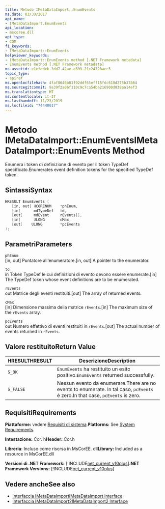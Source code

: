 ```yaml
---
title: Metodo IMetaDataImport::EnumEvents
ms.date: 03/30/2017
api_name:
- IMetaDataImport.EnumEvents
api_location:
- mscoree.dll
api_type:
- COM
f1_keywords:
- IMetaDataImport::EnumEvents
helpviewer_keywords:
- IMetaDataImport::EnumEvents method [.NET Framework metadata]
- EnumEvents method [.NET Framework metadata]
ms.assetid: e1efedcb-3dd7-42ae-a399-21c24728aec5
topic_type:
- apiref
ms.openlocfilehash: 4faf8646b81f92ddf65eff15fdc610d275b37864
ms.sourcegitcommit: 9a39f2a06f110c9c7ca54ba216900d038aa14ef3
ms.translationtype: MT
ms.contentlocale: it-IT
ms.lasthandoff: 11/23/2019
ms.locfileid: "74440017"
---
```

# <a name="imetadataimportenumevents-method"></a><span data-ttu-id="da2ad-102">Metodo IMetaDataImport::EnumEvents</span><span class="sxs-lookup"><span data-stu-id="da2ad-102">IMetaDataImport::EnumEvents Method</span></span>
<span data-ttu-id="da2ad-103">Enumera i token di definizione di evento per il token TypeDef specificato.</span><span class="sxs-lookup"><span data-stu-id="da2ad-103">Enumerates event definition tokens for the specified TypeDef token.</span></span>  
  
## <a name="syntax"></a><span data-ttu-id="da2ad-104">Sintassi</span><span class="sxs-lookup"><span data-stu-id="da2ad-104">Syntax</span></span>  
  
```cpp  
HRESULT EnumEvents (   
   [in, out] HCORENUM    *phEnum,   
   [in]      mdTypeDef   td,   
   [out]     mdEvent     rEvents[],   
   [in]      ULONG       cMax,  
   [out]    ULONG        *pcEvents  
);  
```  
  
## <a name="parameters"></a><span data-ttu-id="da2ad-105">Parametri</span><span class="sxs-lookup"><span data-stu-id="da2ad-105">Parameters</span></span>  
 `phEnum`  
 <span data-ttu-id="da2ad-106">[in, out] Puntatore all'enumeratore.</span><span class="sxs-lookup"><span data-stu-id="da2ad-106">[in, out] A pointer to the enumerator.</span></span>  
  
 `td`  
 <span data-ttu-id="da2ad-107">in Token TypeDef le cui definizioni di evento devono essere enumerate.</span><span class="sxs-lookup"><span data-stu-id="da2ad-107">[in] The TypeDef token whose event definitions are to be enumerated.</span></span>  
  
 `rEvents`  
 <span data-ttu-id="da2ad-108">out Matrice degli eventi restituiti.</span><span class="sxs-lookup"><span data-stu-id="da2ad-108">[out] The array of returned events.</span></span>  
  
 `cMax`  
 <span data-ttu-id="da2ad-109">[in] Dimensione massima della matrice `rEvents`.</span><span class="sxs-lookup"><span data-stu-id="da2ad-109">[in] The maximum size of the `rEvents` array.</span></span>  
  
 `pcEvents`  
 <span data-ttu-id="da2ad-110">out Numero effettivo di eventi restituiti in `rEvents`.</span><span class="sxs-lookup"><span data-stu-id="da2ad-110">[out] The actual number of events returned in `rEvents`.</span></span>  
  
## <a name="return-value"></a><span data-ttu-id="da2ad-111">Valore restituito</span><span class="sxs-lookup"><span data-stu-id="da2ad-111">Return Value</span></span>  
  
|<span data-ttu-id="da2ad-112">HRESULT</span><span class="sxs-lookup"><span data-stu-id="da2ad-112">HRESULT</span></span>|<span data-ttu-id="da2ad-113">Descrizione</span><span class="sxs-lookup"><span data-stu-id="da2ad-113">Description</span></span>|  
|-------------|-----------------|  
|`S_OK`|<span data-ttu-id="da2ad-114">`EnumEvents` ha restituito un esito positivo.</span><span class="sxs-lookup"><span data-stu-id="da2ad-114">`EnumEvents` returned successfully.</span></span>|  
|`S_FALSE`|<span data-ttu-id="da2ad-115">Nessun evento da enumerare.</span><span class="sxs-lookup"><span data-stu-id="da2ad-115">There are no events to enumerate.</span></span> <span data-ttu-id="da2ad-116">In tal caso, `pcEvents` è zero.</span><span class="sxs-lookup"><span data-stu-id="da2ad-116">In that case, `pcEvents` is zero.</span></span>|  
  
## <a name="requirements"></a><span data-ttu-id="da2ad-117">Requisiti</span><span class="sxs-lookup"><span data-stu-id="da2ad-117">Requirements</span></span>  
 <span data-ttu-id="da2ad-118">**Piattaforme:** vedere [Requisiti di sistema](../../../../docs/framework/get-started/system-requirements.md).</span><span class="sxs-lookup"><span data-stu-id="da2ad-118">**Platforms:** See [System Requirements](../../../../docs/framework/get-started/system-requirements.md).</span></span>  
  
 <span data-ttu-id="da2ad-119">**Intestazione:** Cor. h</span><span class="sxs-lookup"><span data-stu-id="da2ad-119">**Header:** Cor.h</span></span>  
  
 <span data-ttu-id="da2ad-120">**Libreria:** Incluso come risorsa in MsCorEE. dll</span><span class="sxs-lookup"><span data-stu-id="da2ad-120">**Library:** Included as a resource in MsCorEE.dll</span></span>  
  
 <span data-ttu-id="da2ad-121">**Versioni di .NET Framework:** [!INCLUDE[net_current_v10plus](../../../../includes/net-current-v10plus-md.md)]</span><span class="sxs-lookup"><span data-stu-id="da2ad-121">**.NET Framework Versions:** [!INCLUDE[net_current_v10plus](../../../../includes/net-current-v10plus-md.md)]</span></span>  
  
## <a name="see-also"></a><span data-ttu-id="da2ad-122">Vedere anche</span><span class="sxs-lookup"><span data-stu-id="da2ad-122">See also</span></span>

- [<span data-ttu-id="da2ad-123">Interfaccia IMetaDataImport</span><span class="sxs-lookup"><span data-stu-id="da2ad-123">IMetaDataImport Interface</span></span>](../../../../docs/framework/unmanaged-api/metadata/imetadataimport-interface.md)
- [<span data-ttu-id="da2ad-124">Interfaccia IMetaDataImport2</span><span class="sxs-lookup"><span data-stu-id="da2ad-124">IMetaDataImport2 Interface</span></span>](../../../../docs/framework/unmanaged-api/metadata/imetadataimport2-interface.md)
